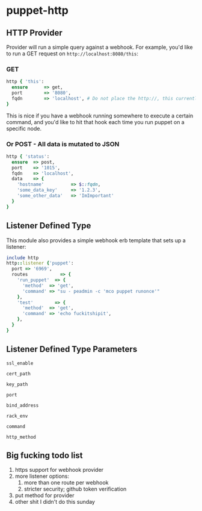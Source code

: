 # puppet-http

## HTTP Provider
Provider will run a simple query against a webhook. For example, you'd like to run a GET request on ```http://localhost:8080/this```:

### GET    

```ruby
http { 'this':
  ensure      => get,
  port        => '8080',
  fqdn        => 'localhost', # Do not place the http://, this currently done by the provider. Will update for https support soon.
}
```

This is nice if you have a webhook running somewhere to execute a certain command, and you'd like to hit that hook each time you run puppet on a specific node.

### Or POST - All data is mutated to JSON

```ruby
http { 'status':
  ensure  => post,
  port    => '1015',
  fqdn    => 'localhost',
  data    => {
    'hostname'          => $::fqdn,
    'some_data_key'     => '1.2.3',
    'some_other_data'   => 'ImImportant'
  }
}
```

## Listener Defined Type

This module also provides a simple webhook erb template that sets up a listener:

```ruby
include http
http::listener {'puppet':
  port => '6969',
  routes            => { 
    'run_puppet'  => {
      'method'  => 'get',
      'command' => "su - peadmin -c 'mco puppet runonce'"
    },
    'test'        => {
      'method'  => 'get',
      'command' => 'echo fuckitshipit',
    },
  }
}
```

## Listener Defined Type Parameters

```ssl_enable```

```cert_path```

```key_path```

```port```

```bind_address```

```rack_env```

```command```

```http_method```

## Big fucking todo list

1. https support for webhook provider
1. more listener options:
    1. more than one route per webhook
    1. stricter security; github token verification
1. put method for provider
1. other shit I didn't do this sunday

    
